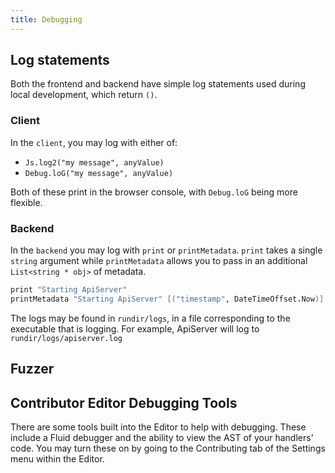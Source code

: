 ```yaml
---
title: Debugging
---
```


## Log statements

Both the frontend and backend have simple log statements used during local
development, which return `()`.

### Client

In the `client`, you may log with either of:

- `Js.log2("my message", anyValue)`
- `Debug.loG("my message", anyValue)`

Both of these print in the browser console, with `Debug.loG` being more
flexible.

### Backend

In the `backend` you may log with `print` or `printMetadata`. `print` takes a
single `string` argument while `printMetadata` allows you to pass in an
additional `List<string * obj>` of metadata.

```fsharp
print "Starting ApiServer"
printMetadata "Starting ApiServer" [("timestamp", DateTimeOffset.Now)]
```

The logs may be found in `rundir/logs`, in a file corresponding to the
executable that is logging. For example, ApiServer will log to
`rundir/logs/apiserver.log`

## Fuzzer

## Contributor Editor Debugging Tools

There are some tools built into the Editor to help with debugging. These include
a Fluid debugger and the ability to view the AST of your handlers' code. You may
turn these on by going to the Contributing tab of the Settings menu within the
Editor.
